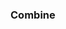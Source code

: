 <div id="title">

### Combine
</div>

<div id="body">

<include src="basic/unit-inParent-asPanel.md" boilerplate />

</div>